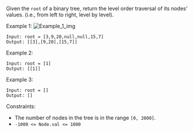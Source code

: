 Given the `root` of a binary tree, return the level order traversal of its nodes' values. (i.e., from left to right, level by level).

Example 1:
![Example_1_img](https://assets.leetcode.com/uploads/2021/02/19/tree1.jpg)
```
Input: root = [3,9,20,null,null,15,7]
Output: [[3],[9,20],[15,7]]
```
Example 2:
```
Input: root = [1]
Output: [[1]]
```
Example 3:
```
Input: root = []
Output: []
``` 

Constraints:
- The number of nodes in the tree is in the range `[0, 2000]`.
- `-1000 <= Node.val <= 1000`
